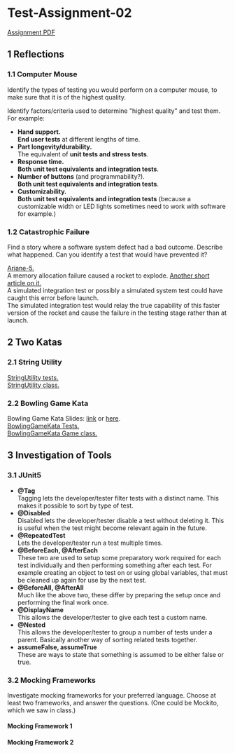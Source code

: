 # Test-Assignment-02

[Assignment PDF](https://github.com/FrederikBlem/Test-Assignment-02/blob/main/assignment-02.pdf)

## 1 Reflections

### 1.1 Computer Mouse
Identify the types of testing you would perform on a computer mouse, to make sure 
that it is of the highest quality.

Identify factors/criteria used to determine "highest quality" and test them. For example:
* __Hand support.__ <br>__End user tests__ at different lengths of time.
* __Part longevity/durability.__ <br>The equivalent of __unit tests and stress tests__.
* __Response time.__ <br>__Both unit test equivalents and integration tests__.
* __Number of buttons__ (and programmability?). <br>__Both unit test equivalents and integration tests__.
* __Customizability.__ <br>__Both unit test equivalents and integration tests__ (because a customizable width or LED lights sometimes need to work with software for example.)

### 1.2 Catastrophic Failure
Find a story where a software system defect had a bad outcome. Describe what 
happened. Can you identify a test that would have prevented it?

[Ariane-5.](https://youtu.be/AGI371ht1N8?t=622)
<br>A memory allocation failure caused a rocket to explode. [Another short article on it.](https://www-users.cse.umn.edu/~arnold/disasters/ariane.html)
<br>A simulated integration test or possibly a simulated system test could have caught this error before launch.
<br>The simulated integration test would relay the true capability of this faster version of the rocket and cause the failure in the testing stage rather than at launch.

## 2 Two Katas

### 2.1 String Utility
[StringUtility tests.](https://github.com/FrederikBlem/Test-Assignment-02/blob/main/TestAssignment02/src/test/java/UtilityForStrings/StringUtilityTest.java)<br>
[StringUtility class.](https://github.com/FrederikBlem/Test-Assignment-02/blob/main/TestAssignment02/src/main/java/UtilityForStrings/StringUtility.java)

### 2.2 Bowling Game Kata
Bowling Game Kata Slides: <a href="http://butunclebob.com/files/downloads/Bowling%20Game%20Kata.ppt">link</a> or [here](https://github.com/FrederikBlem/Test-Assignment-02/blob/main/Bowling%20Game%20Kata.ppt).<br>
[BowlingGameKata Tests.](https://github.com/FrederikBlem/Test-Assignment-02/blob/main/TestAssignment02/src/test/java/BowlingGameKata/BowlingGameTest.java)<br>
[BowlingGameKata Game class.](https://github.com/FrederikBlem/Test-Assignment-02/blob/main/TestAssignment02/src/main/java/BowlingGameKata/Game.java)

## 3 Investigation of Tools

### 3.1 JUnit5
* __@Tag__
<br>Tagging lets the developer/tester filter tests with a distinct name. This makes it possible to sort by type of test.
* __@Disabled__ 
<br>Disabled lets the developer/tester disable a test without deleting it. This is useful when the test might become relevant again in the future.
* __@RepeatedTest__
<br>Lets the developer/tester run a test multiple times.
* __@BeforeEach, @AfterEach__ 
<br>These two are used to setup some preparatory work required for each test individually and then performing something after each test. For example creating an object to test on or using global variables, that must be cleaned up again for use by the next test.
* __@BeforeAll, @AfterAll__
<br>Much like the above two, these differ by preparing the setup once and performing the final work once.
* __@DisplayName__ 
<br>This allows the developer/tester to give each test a custom name.
* __@Nested__ 
<br>This allows the developer/tester to group a number of tests under a parent. Basically another way of sorting related tests together.
* __assumeFalse, assumeTrue__
<br>These are ways to state that something is assumed to be either false or true.

### 3.2 Mocking Frameworks
Investigate mocking frameworks for your preferred language. Choose at least two 
frameworks, and answer the questions. (One could be Mockito, which we saw in class.)

#### Mocking Framework 1

#### Mocking Framework 2
